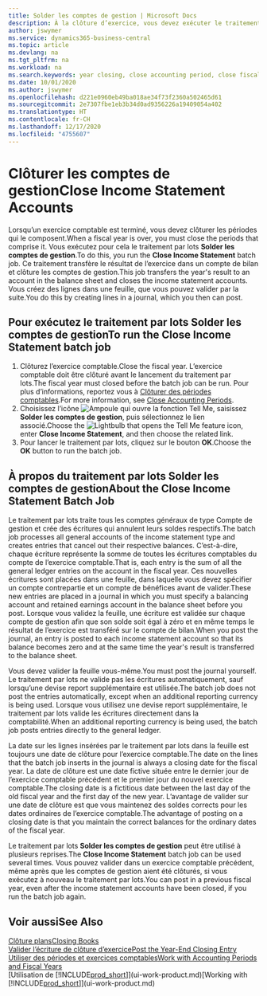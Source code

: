 ```yaml
---
title: Solder les comptes de gestion | Microsoft Docs
description: À la clôture d’exercice, vous devez exécuter le traitement par lots Clôture comptes de gestion afin de clôturer les périodes comptables de l’exercice fiscal.
author: jswymer
ms.service: dynamics365-business-central
ms.topic: article
ms.devlang: na
ms.tgt_pltfrm: na
ms.workload: na
ms.search.keywords: year closing, close accounting period, close fiscal year, bank account detailed trial balance
ms.date: 10/01/2020
ms.author: jswymer
ms.openlocfilehash: d221e0960eb49ba018ae34f73f2360a502465d61
ms.sourcegitcommit: 2e7307fbe1eb3b34d0ad9356226a19409054a402
ms.translationtype: HT
ms.contentlocale: fr-CH
ms.lasthandoff: 12/17/2020
ms.locfileid: "4755607"
---
```

# <a name="close-income-statement-accounts"></a><span data-ttu-id="4c752-103">Clôturer les comptes de gestion</span><span class="sxs-lookup"><span data-stu-id="4c752-103">Close Income Statement Accounts</span></span>
<span data-ttu-id="4c752-104">Lorsqu’un exercice comptable est terminé, vous devez clôturer les périodes qui le composent.</span><span class="sxs-lookup"><span data-stu-id="4c752-104">When a fiscal year is over, you must close the periods that comprise it.</span></span> <span data-ttu-id="4c752-105">Vous exécutez pour cela le traitement par lots **Solder les comptes de gestion**.</span><span class="sxs-lookup"><span data-stu-id="4c752-105">To do this, you run the **Close Income Statement** batch job.</span></span> <span data-ttu-id="4c752-106">Ce traitement transfère le résultat de l’exercice dans un compte de bilan et clôture les comptes de gestion.</span><span class="sxs-lookup"><span data-stu-id="4c752-106">This job transfers the year's result to an account in the balance sheet and closes the income statement accounts.</span></span> <span data-ttu-id="4c752-107">Vous créez des lignes dans une feuille, que vous pouvez valider par la suite.</span><span class="sxs-lookup"><span data-stu-id="4c752-107">You do this by creating lines in a journal, which you then can post.</span></span>

## <a name="to-run-the-close-income-statement-batch-job"></a><span data-ttu-id="4c752-108">Pour exécutez le traitement par lots Solder les comptes de gestion</span><span class="sxs-lookup"><span data-stu-id="4c752-108">To run the Close Income Statement batch job</span></span>
1. <span data-ttu-id="4c752-109">Clôturez l’exercice comptable.</span><span class="sxs-lookup"><span data-stu-id="4c752-109">Close the fiscal year.</span></span> <span data-ttu-id="4c752-110">L’exercice comptable doit être clôturé avant le lancement du traitement par lots.</span><span class="sxs-lookup"><span data-stu-id="4c752-110">The fiscal year must closed before the batch job can be run.</span></span> <span data-ttu-id="4c752-111">Pour plus d’informations, reportez vous à [Clôturer des périodes comptables](year-close-account-periods.md).</span><span class="sxs-lookup"><span data-stu-id="4c752-111">For more information, see [Close Accounting Periods](year-close-account-periods.md).</span></span>
2. <span data-ttu-id="4c752-112">Choisissez l’icône ![Ampoule qui ouvre la fonction Tell Me](media/ui-search/search_small.png "Dites-moi ce que vous voulez faire"), saisissez **Solder les comptes de gestion**, puis sélectionnez le lien associé.</span><span class="sxs-lookup"><span data-stu-id="4c752-112">Choose the ![Lightbulb that opens the Tell Me feature](media/ui-search/search_small.png "Tell me what you want to do") icon, enter **Close Income Statement**, and then choose the related link.</span></span>
3. <span data-ttu-id="4c752-113">Pour lancer le traitement par lots, cliquez sur le bouton **OK**.</span><span class="sxs-lookup"><span data-stu-id="4c752-113">Choose the **OK** button to run the batch job.</span></span>

## <a name="about-the-close-income-statement-batch-job"></a><span data-ttu-id="4c752-114">À propos du traitement par lots Solder les comptes de gestion</span><span class="sxs-lookup"><span data-stu-id="4c752-114">About the Close Income Statement Batch Job</span></span>
<span data-ttu-id="4c752-115">Le traitement par lots traite tous les comptes généraux de type Compte de gestion et crée des écritures qui annulent leurs soldes respectifs.</span><span class="sxs-lookup"><span data-stu-id="4c752-115">The batch job processes all general accounts of the income statement type and creates entries that cancel out their respective balances.</span></span> <span data-ttu-id="4c752-116">C’est-à-dire, chaque écriture représente la somme de toutes les écritures comptables du compte de l’exercice comptable.</span><span class="sxs-lookup"><span data-stu-id="4c752-116">That is, each entry is the sum of all the general ledger entries on the account in the fiscal year.</span></span> <span data-ttu-id="4c752-117">Ces nouvelles écritures sont placées dans une feuille, dans laquelle vous devez spécifier un compte contrepartie et un compte de bénéfices avant de valider.</span><span class="sxs-lookup"><span data-stu-id="4c752-117">These new entries are placed in a journal in which you must specify a balancing account and retained earnings account in the balance sheet before you post.</span></span> <span data-ttu-id="4c752-118">Lorsque vous validez la feuille, une écriture est validée sur chaque compte de gestion afin que son solde soit égal à zéro et en même temps le résultat de l’exercice est transféré sur le compte de bilan.</span><span class="sxs-lookup"><span data-stu-id="4c752-118">When you post the journal, an entry is posted to each income statement account so that its balance becomes zero and at the same time the year's result is transferred to the balance sheet.</span></span>

<span data-ttu-id="4c752-119">Vous devez valider la feuille vous-même.</span><span class="sxs-lookup"><span data-stu-id="4c752-119">You must post the journal yourself.</span></span> <span data-ttu-id="4c752-120">Le traitement par lots ne valide pas les écritures automatiquement, sauf lorsqu’une devise report supplémentaire est utilisée.</span><span class="sxs-lookup"><span data-stu-id="4c752-120">The batch job does not post the entries automatically, except when an additional reporting currency is being used.</span></span> <span data-ttu-id="4c752-121">Lorsque vous utilisez une devise report supplémentaire, le traitement par lots valide les écritures directement dans la comptabilité.</span><span class="sxs-lookup"><span data-stu-id="4c752-121">When an additional reporting currency is being used, the batch job posts entries directly to the general ledger.</span></span>

<span data-ttu-id="4c752-122">La date sur les lignes insérées par le traitement par lots dans la feuille est toujours une date de clôture pour l’exercice comptable.</span><span class="sxs-lookup"><span data-stu-id="4c752-122">The date on the lines that the batch job inserts in the journal is always a closing date for the fiscal year.</span></span> <span data-ttu-id="4c752-123">La date de clôture est une date fictive située entre le dernier jour de l’exercice comptable précédent et le premier jour du nouvel exercice comptable.</span><span class="sxs-lookup"><span data-stu-id="4c752-123">The closing date is a fictitious date between the last day of the old fiscal year and the first day of the new year.</span></span> <span data-ttu-id="4c752-124">L’avantage de valider sur une date de clôture est que vous maintenez des soldes corrects pour les dates ordinaires de l’exercice comptable.</span><span class="sxs-lookup"><span data-stu-id="4c752-124">The advantage of posting on a closing date is that you maintain the correct balances for the ordinary dates of the fiscal year.</span></span>

<span data-ttu-id="4c752-125">Le traitement par lots **Solder les comptes de gestion** peut être utilisé à plusieurs reprises.</span><span class="sxs-lookup"><span data-stu-id="4c752-125">The **Close Income Statement** batch job can be used several times.</span></span> <span data-ttu-id="4c752-126">Vous pouvez valider dans un exercice comptable précédent, même après que les comptes de gestion aient été clôturés, si vous exécutez à nouveau le traitement par lots.</span><span class="sxs-lookup"><span data-stu-id="4c752-126">You can post in a previous fiscal year, even after the income statement accounts have been closed, if you run the batch job again.</span></span>

## <a name="see-also"></a><span data-ttu-id="4c752-127">Voir aussi</span><span class="sxs-lookup"><span data-stu-id="4c752-127">See Also</span></span>

[<span data-ttu-id="4c752-128">Clôture plans</span><span class="sxs-lookup"><span data-stu-id="4c752-128">Closing Books</span></span>](year-close-books.md)  
[<span data-ttu-id="4c752-129">Valider l’écriture de clôture d’exercice</span><span class="sxs-lookup"><span data-stu-id="4c752-129">Post the Year-End Closing Entry</span></span>](year-how-post-year-end-close-entry.md)  
[<span data-ttu-id="4c752-130">Utiliser des périodes et exercices comptables</span><span class="sxs-lookup"><span data-stu-id="4c752-130">Work with Accounting Periods and Fiscal Years</span></span>](finance-accounting-periods-and-fiscal-years.md)  
<span data-ttu-id="4c752-131">[Utilisation de [!INCLUDE[prod_short](includes/prod_short.md)]](ui-work-product.md)</span><span class="sxs-lookup"><span data-stu-id="4c752-131">[Working with [!INCLUDE[prod_short](includes/prod_short.md)]](ui-work-product.md)</span></span>
